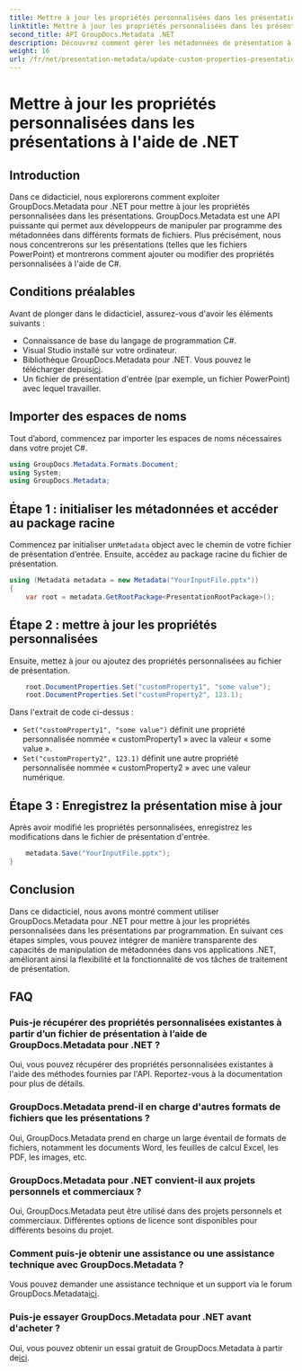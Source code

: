```yaml
---
title: Mettre à jour les propriétés personnalisées dans les présentations à l'aide de .NET
linktitle: Mettre à jour les propriétés personnalisées dans les présentations à l'aide de .NET
second_title: API GroupDocs.Metadata .NET
description: Découvrez comment gérer les métadonnées de présentation à l’aide de GroupDocs.Metadata pour .NET. Mettez à jour efficacement les propriétés personnalisées dans les fichiers PowerPoint.
weight: 16
url: /fr/net/presentation-metadata/update-custom-properties-presentations/
---
```


# Mettre à jour les propriétés personnalisées dans les présentations à l'aide de .NET

## Introduction
Dans ce didacticiel, nous explorerons comment exploiter GroupDocs.Metadata pour .NET pour mettre à jour les propriétés personnalisées dans les présentations. GroupDocs.Metadata est une API puissante qui permet aux développeurs de manipuler par programme des métadonnées dans différents formats de fichiers. Plus précisément, nous nous concentrerons sur les présentations (telles que les fichiers PowerPoint) et montrerons comment ajouter ou modifier des propriétés personnalisées à l'aide de C#.
## Conditions préalables
Avant de plonger dans le didacticiel, assurez-vous d'avoir les éléments suivants :
- Connaissance de base du langage de programmation C#.
- Visual Studio installé sur votre ordinateur.
-  Bibliothèque GroupDocs.Metadata pour .NET. Vous pouvez le télécharger depuis[ici](https://releases.groupdocs.com/metadata/net/).
- Un fichier de présentation d'entrée (par exemple, un fichier PowerPoint) avec lequel travailler.

## Importer des espaces de noms
Tout d’abord, commencez par importer les espaces de noms nécessaires dans votre projet C#.
```csharp
using GroupDocs.Metadata.Formats.Document;
using System;
using GroupDocs.Metadata;
```
## Étape 1 : initialiser les métadonnées et accéder au package racine
 Commencez par initialiser un`Metadata` object avec le chemin de votre fichier de présentation d’entrée. Ensuite, accédez au package racine du fichier de présentation.
```csharp
using (Metadata metadata = new Metadata("YourInputFile.pptx"))
{
    var root = metadata.GetRootPackage<PresentationRootPackage>();
```
## Étape 2 : mettre à jour les propriétés personnalisées
Ensuite, mettez à jour ou ajoutez des propriétés personnalisées au fichier de présentation.
```csharp
    root.DocumentProperties.Set("customProperty1", "some value");
    root.DocumentProperties.Set("customProperty2", 123.1);
```
Dans l'extrait de code ci-dessus :
- `Set("customProperty1", "some value")` définit une propriété personnalisée nommée « customProperty1 » avec la valeur « some value ».
- `Set("customProperty2", 123.1)` définit une autre propriété personnalisée nommée « customProperty2 » avec une valeur numérique.
## Étape 3 : Enregistrez la présentation mise à jour
Après avoir modifié les propriétés personnalisées, enregistrez les modifications dans le fichier de présentation d'entrée.
```csharp
    metadata.Save("YourInputFile.pptx");
}
```

## Conclusion
Dans ce didacticiel, nous avons montré comment utiliser GroupDocs.Metadata pour .NET pour mettre à jour les propriétés personnalisées dans les présentations par programmation. En suivant ces étapes simples, vous pouvez intégrer de manière transparente des capacités de manipulation de métadonnées dans vos applications .NET, améliorant ainsi la flexibilité et la fonctionnalité de vos tâches de traitement de présentation.

## FAQ
### Puis-je récupérer des propriétés personnalisées existantes à partir d’un fichier de présentation à l’aide de GroupDocs.Metadata pour .NET ?
Oui, vous pouvez récupérer des propriétés personnalisées existantes à l'aide des méthodes fournies par l'API. Reportez-vous à la documentation pour plus de détails.
### GroupDocs.Metadata prend-il en charge d'autres formats de fichiers que les présentations ?
Oui, GroupDocs.Metadata prend en charge un large éventail de formats de fichiers, notamment les documents Word, les feuilles de calcul Excel, les PDF, les images, etc.
### GroupDocs.Metadata pour .NET convient-il aux projets personnels et commerciaux ?
Oui, GroupDocs.Metadata peut être utilisé dans des projets personnels et commerciaux. Différentes options de licence sont disponibles pour différents besoins du projet.
### Comment puis-je obtenir une assistance ou une assistance technique avec GroupDocs.Metadata ?
 Vous pouvez demander une assistance technique et un support via le forum GroupDocs.Metadata[ici](https://forum.groupdocs.com/c/metadata/14).
### Puis-je essayer GroupDocs.Metadata pour .NET avant d'acheter ?
 Oui, vous pouvez obtenir un essai gratuit de GroupDocs.Metadata à partir de[ici](https://releases.groupdocs.com/).